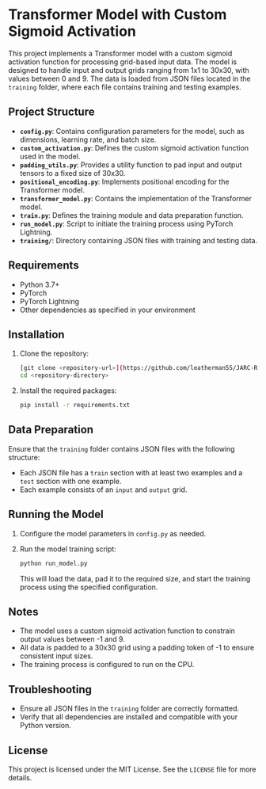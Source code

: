 # Transformer Model with Custom Sigmoid Activation

This project implements a Transformer model with a custom sigmoid activation function for processing grid-based input data. The model is designed to handle input and output grids ranging from 1x1 to 30x30, with values between 0 and 9. The data is loaded from JSON files located in the `training` folder, where each file contains training and testing examples.

## Project Structure

- **`config.py`**: Contains configuration parameters for the model, such as dimensions, learning rate, and batch size.
- **`custom_activation.py`**: Defines the custom sigmoid activation function used in the model.
- **`padding_utils.py`**: Provides a utility function to pad input and output tensors to a fixed size of 30x30.
- **`positional_encoding.py`**: Implements positional encoding for the Transformer model.
- **`transformer_model.py`**: Contains the implementation of the Transformer model.
- **`train.py`**: Defines the training module and data preparation function.
- **`run_model.py`**: Script to initiate the training process using PyTorch Lightning.
- **`training/`**: Directory containing JSON files with training and testing data.

## Requirements

- Python 3.7+
- PyTorch
- PyTorch Lightning
- Other dependencies as specified in your environment

## Installation

1. Clone the repository:
   ```bash
   [git clone <repository-url>](https://github.com/leatherman55/JARC-Reactor.git)
   cd <repository-directory>
   ```

2. Install the required packages:
   ```bash
   pip install -r requirements.txt
   ```

## Data Preparation

Ensure that the `training` folder contains JSON files with the following structure:
- Each JSON file has a `train` section with at least two examples and a `test` section with one example.
- Each example consists of an `input` and `output` grid.

## Running the Model

1. Configure the model parameters in `config.py` as needed.

2. Run the model training script:
   ```bash
   python run_model.py
   ```

   This will load the data, pad it to the required size, and start the training process using the specified configuration.

## Notes

- The model uses a custom sigmoid activation function to constrain output values between -1 and 9.
- All data is padded to a 30x30 grid using a padding token of -1 to ensure consistent input sizes.
- The training process is configured to run on the CPU.

## Troubleshooting

- Ensure all JSON files in the `training` folder are correctly formatted.
- Verify that all dependencies are installed and compatible with your Python version.

## License

This project is licensed under the MIT License. See the `LICENSE` file for more details.
